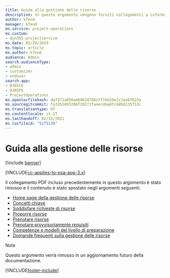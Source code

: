 ```yaml
---
title: Guida alla gestione delle risorse
description: In questo argomento vengono forniti collegamenti a informazioni sulla gestione delle risorse in Project Service Automation.
author: kfend
manager: kfend
ms.service: project-operations
ms.custom:
- dyn365-projectservice
ms.date: 03/28/2019
ms.topic: article
ms.author: kfend
audience: Admin
search.audienceType:
- admin
- customizer
- enduser
search.app:
- D365CE
- D365PS
- ProjectOperations
ms.openlocfilehash: da7371a050ae6962d7081ff7bd28e2c3ae6f623a
ms.sourcegitcommit: fa32b1893286f20271fa4ec4be8fc68bd135f53c
ms.translationtype: HT
ms.contentlocale: it-IT
ms.lasthandoff: 02/15/2021
ms.locfileid: "5275138"
---
```

# <a name="resource-management-guide"></a>Guida alla gestione delle risorse

[!include [banner](../../includes/psa-now-project-operations.md)]

[!INCLUDE[cc-applies-to-psa-app-3.x](../../includes/cc-applies-to-psa-app-3x.md)]

Il collegamento PDF incluso precedentemente in questo argomento è stato rimosso e il contenuto è stato spostato negli argomenti seguenti:

- [Home page della gestione delle risorse](../resource-management-home-page.md)
- [Concetti chiave](../reports-key-concepts.md)
- [Soddisfare richieste di risorse](../resource-management-fulfill-requests.md)
- [Proporre risorse](../resource-management-propose-resources.md)
- [Prenotare risorse](../resource-management-book-resources-scheduleboard.md)
- [Prenotare provvisoriamente requisiti](../resource-management-softbook-requirements.md)
- [Competenze e modelli del livello di preparazione](../resource-management-skills-proficiency.md)
- [Domande frequenti sulla gestione delle risorse](../resource-management-faq.md)

> [!NOTE]
> Questo argomento verrà rimosso in un aggiornamento futuro della documentazione. 


[!INCLUDE[footer-include](../../includes/footer-banner.md)]